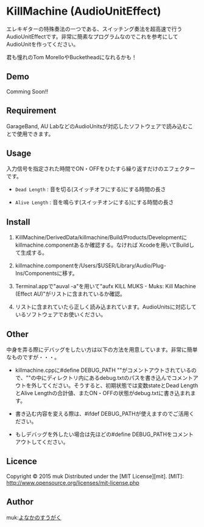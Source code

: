 KillMachine (AudioUnitEffect)
===
エレキギターの特殊奏法の一つである、スイッチング奏法を超高速で行うAudioUnitEffectです。非常に簡素なプログラムなのでこれを参考にしてAudioUnitを作ってください。

君も憧れのTom MorelloやBucketheadになれるかも！

## Demo
Comming Soon!!

## Requirement
GarageBand, AU LabなどのAudioUnitsが対応したソフトウェアで読み込むことで使用できます。

## Usage
入力信号を指定された時間でON・OFFをひたすら繰り返すだけのエフェクターです。
+   `Dead Length` :
    音を切る(スイッチオフにする)にする時間の長さ
 
+   `Alive Length` :
    音を鳴らす(スイッチオンにする)にする時間の長さ

## Install
1. KillMachine/DerivedData/killmachine/Build/Products/Developmentにkillmachine.componentあるか確認する。なければ Xcodeを用いてBuildして生成する。

2. killmachine.componentを/Users/$USER/Library/Audio/Plug-Ins/Componentsに移す。

3. Terminal.appで"auval -a"を用いて"aufx KILL MUKS  -  Muks: Kill Machine (Effect AU)"がリストに含まれているか確認。

4. リストに含まれていたら正しく読み込まれています。AudioUnitsに対応しているソフトウェアでお使いください。

## Other
中身を弄る際にデバッグをしたい方は以下の方法を用意しています。非常に簡単なものですが・・・。

* killmachine.cppに#define DEBUG_PATH ""がコメントアウトされているので、""の中にディレクトリ内にあるdebug.txtのパスを書き込んでコメントアウトを外してください。そうすると、初期状態では変数stateとDead LengthとAlive Lengthの合計値、またON・OFFの状態がdebug.txtに書き込まれます。

* 書き込む内容を変える際は、#ifdef DEBUG_PATHが使えますのでご活用ください。

* もしデバッグを外したい場合は先ほどの#define DEBUG_PATHをコメントアウトしてください。 

## Licence
Copyright &copy; 2015 muk
Distributed under the [MIT License][mit].
[MIT]: http://www.opensource.org/licenses/mit-license.php

## Author
muk:[よなかのすうがく](http://muk99.hateblo.jp/)



